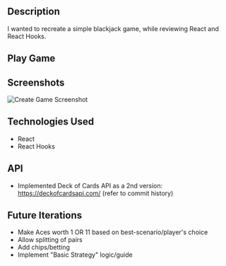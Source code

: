 ## Description
I wanted to recreate a simple blackjack game, while reviewing React and React Hooks.

## Play Game


## Screenshots
![Create Game Screenshot](https://github.com/hlhartley/blackjack/blob/main/blackjack-game-screenshot.png)

## Technologies Used
- React
- React Hooks

## API
- Implemented Deck of Cards API as a 2nd version: https://deckofcardsapi.com/ (refer to commit history)

## Future Iterations
- Make Aces worth 1 OR 11 based on best-scenario/player's choice
- Allow splitting of pairs
- Add chips/betting
- Implement "Basic Strategy" logic/guide
